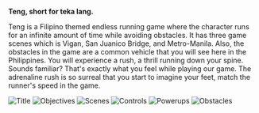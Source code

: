 __Teng, short for teka lang.__

Teng is a Filipino themed endless running game where the character runs for an infinite amount of time while avoiding obstacles. It has three game scenes which is Vigan, San Juanico Bridge, and Metro-Manila. Also, the obstacles in the game are a common vehicle that you will see here in the Philippines. You will experience a rush, a thrill running down your spine. Sounds familiar? That's exactly what you feel while playing our game. The adrenaline rush is so surreal that you start to imagine your feet, match the runner's speed in the game.

![Title](./Images/1.png)
![Objectives](./Images/2.png)
![Scenes](./Images/3.png)
![Controls](./Images/4.png)
![Powerups](./Images/5.png)
![Obstacles](./Images/6.png)